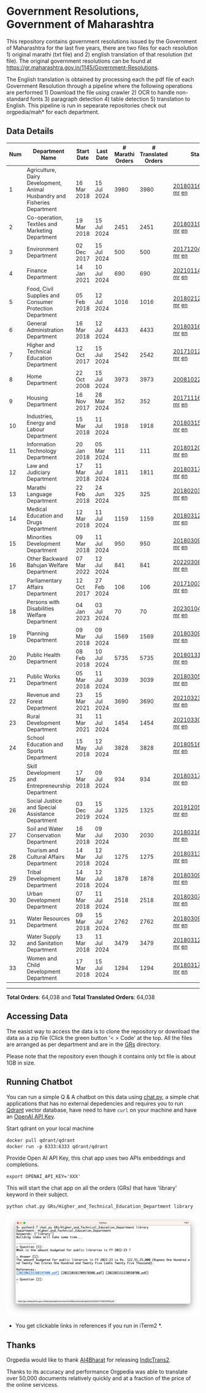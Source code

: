 # Government Resolutions, Government of Maharashtra

This repository contains government resolutions issued by the Government of Maharashtra for the last five years, there are two files for each resolution 1) original marathi (txt file) and 2) english translation of that resolution (txt file). The original government resolutions can be found at https://gr.maharashtra.gov.in/1145/Government-Resolutions.

The English translation is obtained by processing each the pdf file of each Government Resolution through a pipeline where the following operations are performed 1) Download the file using crawler 2) OCR to handle non-standard fonts 3) paragraph detection 4) table  detection 5) translation to English. This pipeline is run in sepearate repositories check out orgpedia/mah* for each department.


## Data Details

| Num | Department Name | Start Date | Last Date | # Marathi Orders | # Translated Orders | Starting Order | Last Order |
| --- | --------------- | ---------- | --------- | ---------------- | ------------------- | -------------- | ---------- |
| 1 | Agriculture, Dairy Development, Animal Husbandry and Fisheries Department | 16 Mar 2018 | 15 Jul 2024 | 3980 | 3980 | [201803161624182101.pdf](https://gr.maharashtra.gov.in/Site/Upload/Government%20Resolutions/English/201803161624182101.pdf) [mr](GRs/Agriculture,_Dairy_Development,_Animal_Husbandry_and_Fisheries_Department/201803161624182101.pdf.mr.txt) [en](GRs/Agriculture,_Dairy_Development,_Animal_Husbandry_and_Fisheries_Department/201803161624182101.pdf.en.txt) | [202407151838370601.pdf](https://gr.maharashtra.gov.in/Site/Upload/Government%20Resolutions/English/202407151838370601.pdf) [mr](GRs/Agriculture,_Dairy_Development,_Animal_Husbandry_and_Fisheries_Department/202407151838370601.pdf.mr.txt) [en](GRs/Agriculture,_Dairy_Development,_Animal_Husbandry_and_Fisheries_Department/202407151838370601.pdf.en.txt) |
| 2 | Co-operation, Textiles and Marketing Department | 19 Mar 2018 | 15 Jul 2024 | 2451 | 2451 | [201803191257576702.pdf](https://gr.maharashtra.gov.in/Site/Upload/Government%20Resolutions/English/201803191257576702.pdf) [mr](GRs/Co-operation,_Textiles_and_Marketing_Department/201803191257576702.pdf.mr.txt) [en](GRs/Co-operation,_Textiles_and_Marketing_Department/201803191257576702.pdf.en.txt) | [202407151509000802.pdf](https://gr.maharashtra.gov.in/Site/Upload/Government%20Resolutions/English/202407151509000802.pdf) [mr](GRs/Co-operation,_Textiles_and_Marketing_Department/202407151509000802.pdf.mr.txt) [en](GRs/Co-operation,_Textiles_and_Marketing_Department/202407151509000802.pdf.en.txt) |
| 3 | Environment Department | 02 Dec 2017 | 15 Jul 2024 | 500 | 500 | [201712041147216904.pdf](https://gr.maharashtra.gov.in/Site/Upload/Government%20Resolutions/English/201712041147216904.pdf) [mr](GRs/Environment_Department/201712041147216904.pdf.mr.txt) [en](GRs/Environment_Department/201712041147216904.pdf.en.txt) | [202407151514374404.pdf](https://gr.maharashtra.gov.in/Site/Upload/Government%20Resolutions/English/202407151514374404.pdf) [mr](GRs/Environment_Department/202407151514374404.pdf.mr.txt) [en](GRs/Environment_Department/202407151514374404.pdf.en.txt) |
| 4 | Finance Department | 14 Jan 2021 | 10 Jul 2024 | 690 | 690 | [202101141237329905.pdf](https://gr.maharashtra.gov.in/Site/Upload/Government%20Resolutions/English/202101141237329905.pdf) [mr](GRs/Finance_Department/202101141237329905.pdf.mr.txt) [en](GRs/Finance_Department/202101141237329905.pdf.en.txt) | [202407101442079705.pdf](https://gr.maharashtra.gov.in/Site/Upload/Government%20Resolutions/English/202407101442079705.pdf) [mr](GRs/Finance_Department/202407101442079705.pdf.mr.txt) [en](GRs/Finance_Department/202407101442079705.pdf.en.txt) |
| 5 | Food, Civil Supplies and Consumer Protection Department | 05 Feb 2018 | 12 Jul 2024 | 1016 | 1016 | [201802121244545806.pdf](https://gr.maharashtra.gov.in/Site/Upload/Government%20Resolutions/English/201802121244545806.pdf) [mr](GRs/Food,_Civil_Supplies_and_Consumer_Protection_Department/201802121244545806.pdf.mr.txt) [en](GRs/Food,_Civil_Supplies_and_Consumer_Protection_Department/201802121244545806.pdf.en.txt) | [202407121444450706.pdf](https://gr.maharashtra.gov.in/Site/Upload/Government%20Resolutions/English/202407121444450706.pdf) [mr](GRs/Food,_Civil_Supplies_and_Consumer_Protection_Department/202407121444450706.pdf.mr.txt) [en](GRs/Food,_Civil_Supplies_and_Consumer_Protection_Department/202407121444450706.pdf.en.txt) |
| 6 | General Administration Department | 16 Mar 2018 | 12 Jul 2024 | 4433 | 4433 | [201803161224022707.pdf](https://gr.maharashtra.gov.in/Site/Upload/Government%20Resolutions/English/201803161224022707.pdf) [mr](GRs/General_Administration_Department/201803161224022707.pdf.mr.txt) [en](GRs/General_Administration_Department/201803161224022707.pdf.en.txt) | [202407121529178007.pdf](https://gr.maharashtra.gov.in/Site/Upload/Government%20Resolutions/English/202407121529178007.pdf) [mr](GRs/General_Administration_Department/202407121529178007.pdf.mr.txt) [en](GRs/General_Administration_Department/202407121529178007.pdf.en.txt) |
| 7 | Higher and Technical Education Department | 12 Oct 2017 | 15 Jul 2024 | 2542 | 2542 | [201710121514029708.pdf](https://gr.maharashtra.gov.in/Site/Upload/Government%20Resolutions/English/201710121514029708.pdf) [mr](GRs/Higher_and_Technical_Education_Department/201710121514029708.pdf.mr.txt) [en](GRs/Higher_and_Technical_Education_Department/201710121514029708.pdf.en.txt) | [202407151804025708.pdf](https://gr.maharashtra.gov.in/Site/Upload/Government%20Resolutions/English/202407151804025708.pdf) [mr](GRs/Higher_and_Technical_Education_Department/202407151804025708.pdf.mr.txt) [en](GRs/Higher_and_Technical_Education_Department/202407151804025708.pdf.en.txt) |
| 8 | Home Department | 22 Oct 2008 | 15 Jul 2024 | 3973 | 3973 | [20081022.pdf](https://gr.maharashtra.gov.in/Site/Upload/Government%20Resolutions/English/20081022.pdf) [mr](GRs/Home_Department/20081022.pdf.mr.txt) [en](GRs/Home_Department/20081022.pdf.en.txt) | [202407151436231229.pdf](https://gr.maharashtra.gov.in/Site/Upload/Government%20Resolutions/English/202407151436231229.pdf) [mr](GRs/Home_Department/202407151436231229.pdf.mr.txt) [en](GRs/Home_Department/202407151436231229.pdf.en.txt) |
| 9 | Housing Department | 16 Nov 2017 | 28 Mar 2024 | 352 | 352 | [201711161447076609.pdf](https://gr.maharashtra.gov.in/Site/Upload/Government%20Resolutions/English/201711161447076609.pdf) [mr](GRs/Housing_Department/201711161447076609.pdf.mr.txt) [en](GRs/Housing_Department/201711161447076609.pdf.en.txt) | [202403281255554909.pdf](https://gr.maharashtra.gov.in/Site/Upload/Government%20Resolutions/English/202403281255554909.pdf) [mr](GRs/Housing_Department/202403281255554909.pdf.mr.txt) [en](GRs/Housing_Department/202403281255554909.pdf.en.txt) |
| 10 | Industries, Energy and Labour Department | 15 Mar 2018 | 11 Jul 2024 | 1918 | 1918 | [201803151204055010.pdf](https://gr.maharashtra.gov.in/Site/Upload/Government%20Resolutions/English/201803151204055010.pdf) [mr](GRs/Industries,_Energy_and_Labour_Department/201803151204055010.pdf.mr.txt) [en](GRs/Industries,_Energy_and_Labour_Department/201803151204055010.pdf.en.txt) | [202407101424295710.pdf](https://gr.maharashtra.gov.in/Site/Upload/Government%20Resolutions/English/202407101424295710.pdf) [mr](GRs/Industries,_Energy_and_Labour_Department/202407101424295710.pdf.mr.txt) [en](GRs/Industries,_Energy_and_Labour_Department/202407101424295710.pdf.en.txt) |
| 11 | Information Technology Department | 20 Jan 2018 | 05 Mar 2024 | 111 | 111 | [201801201843024511.pdf](https://gr.maharashtra.gov.in/Site/Upload/Government%20Resolutions/English/201801201843024511.pdf) [mr](GRs/Information_Technology_Department/201801201843024511.pdf.mr.txt) [en](GRs/Information_Technology_Department/201801201843024511.pdf.en.txt) | [202403051249430211.pdf](https://gr.maharashtra.gov.in/Site/Upload/Government%20Resolutions/English/202403051249430211.pdf) [mr](GRs/Information_Technology_Department/202403051249430211.pdf.mr.txt) [en](GRs/Information_Technology_Department/202403051249430211.pdf.en.txt) |
| 12 | Law and Judiciary Department | 17 Mar 2018 | 11 Jul 2024 | 1811 | 1811 | [201803171129290212.pdf](https://gr.maharashtra.gov.in/Site/Upload/Government%20Resolutions/English/201803171129290212.pdf) [mr](GRs/Law_and_Judiciary_Department/201803171129290212.pdf.mr.txt) [en](GRs/Law_and_Judiciary_Department/201803171129290212.pdf.en.txt) | [202407111445222612.pdf](https://gr.maharashtra.gov.in/Site/Upload/Government%20Resolutions/English/202407111445222612.pdf) [mr](GRs/Law_and_Judiciary_Department/202407111445222612.pdf.mr.txt) [en](GRs/Law_and_Judiciary_Department/202407111445222612.pdf.en.txt) |
| 13 | Marathi Language Department | 22 Feb 2018 | 24 Jun 2024 | 325 | 325 | [201802031549154233.pdf](https://gr.maharashtra.gov.in/Site/Upload/Government%20Resolutions/English/201802031549154233.pdf) [mr](GRs/Marathi_Language_Department/201802031549154233.pdf.mr.txt) [en](GRs/Marathi_Language_Department/201802031549154233.pdf.en.txt) | [202406241151366133.pdf](https://gr.maharashtra.gov.in/Site/Upload/Government%20Resolutions/English/202406241151366133.pdf) [mr](GRs/Marathi_Language_Department/202406241151366133.pdf.mr.txt) [en](GRs/Marathi_Language_Department/202406241151366133.pdf.en.txt) |
| 14 | Medical Education and Drugs Department | 12 Mar 2018 | 11 Jul 2024 | 1159 | 1159 | [201803121137094813.pdf](https://gr.maharashtra.gov.in/Site/Upload/Government%20Resolutions/English/201803121137094813.pdf) [mr](GRs/Medical_Education_and_Drugs_Department/201803121137094813.pdf.mr.txt) [en](GRs/Medical_Education_and_Drugs_Department/201803121137094813.pdf.en.txt) | [202407111121393113.pdf](https://gr.maharashtra.gov.in/Site/Upload/Government%20Resolutions/English/202407111121393113.pdf) [mr](GRs/Medical_Education_and_Drugs_Department/202407111121393113.pdf.mr.txt) [en](GRs/Medical_Education_and_Drugs_Department/202407111121393113.pdf.en.txt) |
| 15 | Minorities Development Department | 09 Mar 2018 | 11 Jul 2024 | 950 | 950 | [201803091218355314.pdf](https://gr.maharashtra.gov.in/Site/Upload/Government%20Resolutions/English/201803091218355314.pdf) [mr](GRs/Minorities_Development_Department/201803091218355314.pdf.mr.txt) [en](GRs/Minorities_Development_Department/201803091218355314.pdf.en.txt) | [202407111525540914.pdf](https://gr.maharashtra.gov.in/Site/Upload/Government%20Resolutions/English/202407111525540914.pdf) [mr](GRs/Minorities_Development_Department/202407111525540914.pdf.mr.txt) [en](GRs/Minorities_Development_Department/202407111525540914.pdf.en.txt) |
| 16 | Other Backward Bahujan Welfare Department | 07 Mar 2022 | 12 Jul 2024 | 841 | 841 | [202203081752439334.pdf](https://gr.maharashtra.gov.in/Site/Upload/Government%20Resolutions/English/202203081752439334.pdf) [mr](GRs/Other_Backward_Bahujan_Welfare_Department/202203081752439334.pdf.mr.txt) [en](GRs/Other_Backward_Bahujan_Welfare_Department/202203081752439334.pdf.en.txt) | [202407121559432534.pdf](https://gr.maharashtra.gov.in/Site/Upload/Government%20Resolutions/English/202407121559432534.pdf) [mr](GRs/Other_Backward_Bahujan_Welfare_Department/202407121559432534.pdf.mr.txt) [en](GRs/Other_Backward_Bahujan_Welfare_Department/202407121559432534.pdf.en.txt) |
| 17 | Parliamentary Affairs Department | 12 Oct 2017 | 27 Feb 2024 | 106 | 106 | [201710031642378615.pdf](https://gr.maharashtra.gov.in/Site/Upload/Government%20Resolutions/English/201710031642378615.pdf) [mr](GRs/Parliamentary_Affairs_Department/201710031642378615.pdf.mr.txt) [en](GRs/Parliamentary_Affairs_Department/201710031642378615.pdf.en.txt) | [202402271500283915.pdf](https://gr.maharashtra.gov.in/Site/Upload/Government%20Resolutions/English/202402271500283915.pdf) [mr](GRs/Parliamentary_Affairs_Department/202402271500283915.pdf.mr.txt) [en](GRs/Parliamentary_Affairs_Department/202402271500283915.pdf.en.txt) |
| 18 | Persons with Disabilities Welfare Department | 04 Jan 2023 | 03 Jul 2024 | 70 | 70 | [202301041906309635.pdf](https://gr.maharashtra.gov.in/Site/Upload/Government%20Resolutions/English/202301041906309635.pdf) [mr](GRs/Persons_with_Disabilities_Welfare_Department/202301041906309635.pdf.mr.txt) [en](GRs/Persons_with_Disabilities_Welfare_Department/202301041906309635.pdf.en.txt) | [202407031216022435.pdf](https://gr.maharashtra.gov.in/Site/Upload/Government%20Resolutions/English/202407031216022435.pdf) [mr](GRs/Persons_with_Disabilities_Welfare_Department/202407031216022435.pdf.mr.txt) [en](GRs/Persons_with_Disabilities_Welfare_Department/202407031216022435.pdf.en.txt) |
| 19 | Planning Department | 09 Mar 2018 | 09 Jul 2024 | 1569 | 1569 | [201803091441032716.pdf](https://gr.maharashtra.gov.in/Site/Upload/Government%20Resolutions/English/201803091441032716.pdf) [mr](GRs/Planning_Department/201803091441032716.pdf.mr.txt) [en](GRs/Planning_Department/201803091441032716.pdf.en.txt) | [202407091536297616.pdf](https://gr.maharashtra.gov.in/Site/Upload/Government%20Resolutions/English/202407091536297616.pdf) [mr](GRs/Planning_Department/202407091536297616.pdf.mr.txt) [en](GRs/Planning_Department/202407091536297616.pdf.en.txt) |
| 20 | Public Health Department | 08 Feb 2018 | 10 Jul 2024 | 5735 | 5735 | [201801311722275417.pdf](https://gr.maharashtra.gov.in/Site/Upload/Government%20Resolutions/English/201801311722275417.pdf) [mr](GRs/Public_Health_Department/201801311722275417.pdf.mr.txt) [en](GRs/Public_Health_Department/201801311722275417.pdf.en.txt) | [202407111446454317.pdf](https://gr.maharashtra.gov.in/Site/Upload/Government%20Resolutions/English/202407111446454317.pdf) [mr](GRs/Public_Health_Department/202407111446454317.pdf.mr.txt) [en](GRs/Public_Health_Department/202407111446454317.pdf.en.txt) |
| 21 | Public Works Department | 05 Mar 2018 | 11 Jul 2024 | 3039 | 3039 | [201803051515468118.pdf](https://gr.maharashtra.gov.in/Site/Upload/Government%20Resolutions/English/201803051515468118.pdf) [mr](GRs/Public_Works_Department/201803051515468118.pdf.mr.txt) [en](GRs/Public_Works_Department/201803051515468118.pdf.en.txt) | [202407111741073718.pdf](https://gr.maharashtra.gov.in/Site/Upload/Government%20Resolutions/English/202407111741073718.pdf) [mr](GRs/Public_Works_Department/202407111741073718.pdf.mr.txt) [en](GRs/Public_Works_Department/202407111741073718.pdf.en.txt) |
| 22 | Revenue and Forest Department | 23 Mar 2021 | 15 Jul 2024 | 3690 | 3690 | [202103231328393119.pdf](https://gr.maharashtra.gov.in/Site/Upload/Government%20Resolutions/English/202103231328393119.pdf) [mr](GRs/Revenue_and_Forest_Department/202103231328393119.pdf.mr.txt) [en](GRs/Revenue_and_Forest_Department/202103231328393119.pdf.en.txt) | [202407151302358619.pdf](https://gr.maharashtra.gov.in/Site/Upload/Government%20Resolutions/English/202407151302358619.pdf) [mr](GRs/Revenue_and_Forest_Department/202407151302358619.pdf.mr.txt) [en](GRs/Revenue_and_Forest_Department/202407151302358619.pdf.en.txt) |
| 23 | Rural Development Department | 31 Mar 2021 | 11 Jul 2024 | 1454 | 1454 | [202103301021181120.pdf](https://gr.maharashtra.gov.in/Site/Upload/Government%20Resolutions/English/202103301021181120.pdf) [mr](GRs/Rural_Development_Department/202103301021181120.pdf.mr.txt) [en](GRs/Rural_Development_Department/202103301021181120.pdf.en.txt) | [202407101734144220.pdf](https://gr.maharashtra.gov.in/Site/Upload/Government%20Resolutions/English/202407101734144220.pdf) [mr](GRs/Rural_Development_Department/202407101734144220.pdf.mr.txt) [en](GRs/Rural_Development_Department/202407101734144220.pdf.en.txt) |
| 24 | School Education and Sports Department | 15 May 2018 | 12 Jul 2024 | 3828 | 3828 | [201805161114241221.pdf](https://gr.maharashtra.gov.in/Site/Upload/Government%20Resolutions/English/201805161114241221.pdf) [mr](GRs/School_Education_and_Sports_Department/201805161114241221.pdf.mr.txt) [en](GRs/School_Education_and_Sports_Department/201805161114241221.pdf.en.txt) | [202407121837153121.pdf](https://gr.maharashtra.gov.in/Site/Upload/Government%20Resolutions/English/202407121837153121.pdf) [mr](GRs/School_Education_and_Sports_Department/202407121837153121.pdf.mr.txt) [en](GRs/School_Education_and_Sports_Department/202407121837153121.pdf.en.txt) |
| 25 | Skill Development and Entrepreneurship Department | 17 Mar 2018 | 09 Jul 2024 | 934 | 934 | [201803171322099003.pdf](https://gr.maharashtra.gov.in/Site/Upload/Government%20Resolutions/English/201803171322099003.pdf) [mr](GRs/Skill_Development_and_Entrepreneurship_Department/201803171322099003.pdf.mr.txt) [en](GRs/Skill_Development_and_Entrepreneurship_Department/201803171322099003.pdf.en.txt) | [202407091749145003.pdf](https://gr.maharashtra.gov.in/Site/Upload/Government%20Resolutions/English/202407091749145003...pdf) [mr](GRs/Skill_Development_and_Entrepreneurship_Department/202407091749145003.pdf.mr.txt) [en](GRs/Skill_Development_and_Entrepreneurship_Department/202407091749145003.pdf.en.txt) |
| 26 | Social Justice and Special Assistance Department | 03 Dec 2019 | 15 Jul 2024 | 1325 | 1325 | [201912051107011622.pdf](https://gr.maharashtra.gov.in/Site/Upload/Government%20Resolutions/English/201912051107011622.pdf) [mr](GRs/Social_Justice_and_Special_Assistance_Department/201912051107011622.pdf.mr.txt) [en](GRs/Social_Justice_and_Special_Assistance_Department/201912051107011622.pdf.en.txt) | [202407151802508722.pdf](https://gr.maharashtra.gov.in/Site/Upload/Government%20Resolutions/English/202407151802508722.pdf) [mr](GRs/Social_Justice_and_Special_Assistance_Department/202407151802508722.pdf.mr.txt) [en](GRs/Social_Justice_and_Special_Assistance_Department/202407151802508722.pdf.en.txt) |
| 27 | Soil and Water Conservation Department | 16 Mar 2018 | 09 Jul 2024 | 2030 | 2030 | [201803161247582426.pdf](https://gr.maharashtra.gov.in/Site/Upload/Government%20Resolutions/English/201803161247582426.pdf) [mr](GRs/Soil_and_Water_Conservation_Department/201803161247582426.pdf.mr.txt) [en](GRs/Soil_and_Water_Conservation_Department/201803161247582426.pdf.en.txt) | [202407091232558426.pdf](https://gr.maharashtra.gov.in/Site/Upload/Government%20Resolutions/English/202407091232558426.pdf) [mr](GRs/Soil_and_Water_Conservation_Department/202407091232558426.pdf.mr.txt) [en](GRs/Soil_and_Water_Conservation_Department/202407091232558426.pdf.en.txt) |
| 28 | Tourism and Cultural Affairs Department | 14 Mar 2018 | 12 Jul 2024 | 1275 | 1275 | [201803131542054523.pdf](https://gr.maharashtra.gov.in/Site/Upload/Government%20Resolutions/English/201803131542054523.pdf) [mr](GRs/Tourism_and_Cultural_Affairs_Department/201803131542054523.pdf.mr.txt) [en](GRs/Tourism_and_Cultural_Affairs_Department/201803131542054523.pdf.en.txt) | [202407121754117223.pdf](https://gr.maharashtra.gov.in/Site/Upload/Government%20Resolutions/English/202407121754117223.pdf) [mr](GRs/Tourism_and_Cultural_Affairs_Department/202407121754117223.pdf.mr.txt) [en](GRs/Tourism_and_Cultural_Affairs_Department/202407121754117223.pdf.en.txt) |
| 29 | Tribal Development Department | 14 Mar 2018 | 12 Jul 2024 | 1878 | 1878 | [201803091105184924.pdf](https://gr.maharashtra.gov.in/Site/Upload/Government%20Resolutions/English/201803091105184924.pdf) [mr](GRs/Tribal_Development_Department/201803091105184924.pdf.mr.txt) [en](GRs/Tribal_Development_Department/201803091105184924.pdf.en.txt) | [202407121750382524.pdf](https://gr.maharashtra.gov.in/Site/Upload/Government%20Resolutions/English/202407121750382524.pdf) [mr](GRs/Tribal_Development_Department/202407121750382524.pdf.mr.txt) [en](GRs/Tribal_Development_Department/202407121750382524.pdf.en.txt) |
| 30 | Urban Development Department | 07 Mar 2018 | 11 Jul 2024 | 2518 | 2518 | [201803071203178325.pdf](https://gr.maharashtra.gov.in/Site/Upload/Government%20Resolutions/English/201803071203178325.pdf) [mr](GRs/Urban_Development_Department/201803071203178325.pdf.mr.txt) [en](GRs/Urban_Development_Department/201803071203178325.pdf.en.txt) | [202407111548012925.pdf](https://gr.maharashtra.gov.in/Site/Upload/Government%20Resolutions/English/202407111548012925.pdf) [mr](GRs/Urban_Development_Department/202407111548012925.pdf.mr.txt) [en](GRs/Urban_Development_Department/202407111548012925.pdf.en.txt) |
| 31 | Water Resources Department | 09 Mar 2018 | 15 Jul 2024 | 2762 | 2762 | [201803091034435527.pdf](https://gr.maharashtra.gov.in/Site/Upload/Government%20Resolutions/English/201803091034435527.pdf) [mr](GRs/Water_Resources_Department/201803091034435527.pdf.mr.txt) [en](GRs/Water_Resources_Department/201803091034435527.pdf.en.txt) | [202407151214269127.pdf](https://gr.maharashtra.gov.in/Site/Upload/Government%20Resolutions/English/202407151214269127.pdf) [mr](GRs/Water_Resources_Department/202407151214269127.pdf.mr.txt) [en](GRs/Water_Resources_Department/202407151214269127.pdf.en.txt) |
| 32 | Water Supply and Sanitation Department | 13 Mar 2018 | 11 Jul 2024 | 3479 | 3479 | [201803121414108428.pdf](https://gr.maharashtra.gov.in/Site/Upload/Government%20Resolutions/English/201803121414108428.pdf) [mr](GRs/Water_Supply_and_Sanitation_Department/201803121414108428.pdf.mr.txt) [en](GRs/Water_Supply_and_Sanitation_Department/201803121414108428.pdf.en.txt) | [202407111500318328.pdf](https://gr.maharashtra.gov.in/Site/Upload/Government%20Resolutions/English/202407111500318328.pdf) [mr](GRs/Water_Supply_and_Sanitation_Department/202407111500318328.pdf.mr.txt) [en](GRs/Water_Supply_and_Sanitation_Department/202407111500318328.pdf.en.txt) |
| 33 | Women and Child Development Department | 17 Mar 2018 | 15 Jul 2024 | 1294 | 1294 | [201803171539444330.pdf](https://gr.maharashtra.gov.in/Site/Upload/Government%20Resolutions/English/201803171539444330.pdf) [mr](GRs/Women_and_Child_Development_Department/201803171539444330.pdf.mr.txt) [en](GRs/Women_and_Child_Development_Department/201803171539444330.pdf.en.txt) | [202407151851361230.pdf](https://gr.maharashtra.gov.in/Site/Upload/Government%20Resolutions/English/202407151851361230.pdf) [mr](GRs/Women_and_Child_Development_Department/202407151851361230.pdf.mr.txt) [en](GRs/Women_and_Child_Development_Department/202407151851361230.pdf.en.txt) |
----------------------------------------------------------------------------------------------------

**Total Orders**: 64,038 and **Total Translated Orders**: 64,038
## Accessing Data

The easist way to access the data is to clone the repository or download the data as a zip file (Click the green button '< > Code' at the top. All the files are arranged as per department and are in the [GRs](GRs) directory.

Please note that the repository even though it contains only txt file is about 1GB in size.

## Running Chatbot

You can run a simple Q & A chatbot on this data using [chat.py](chat.py), a simple chat applications that has no external depedencies and requires you to run [Qdrant](https://qdrant.tech/) vector database, have need to have `curl` on your machine and have an [OpenAI API Key](https://help.openai.com/en/articles/4936850-where-do-i-find-my-secret-api-key).

Start qdrant on your local machine
```shell
docker pull qdrant/qdrant
docker run -p 6333:6333 qdrant/qdrant
```

Provide Open AI API Key, this chat app uses two APIs embeddings and completions.
```shell
export OPENAI_API_KEY='XXX'
```

This will start the chat app on all the orders (GRs) that have 'library' keyword in their subject.

```shell
python chat.py GRs/Higher_and_Technical_Education_Department library
```

![screenshot of running chat.py](screenshot.png)

* You get clickable links in references if you run in iTerm2 *.

## Thanks

Orgpedia would like to thank [AI4Bharat](https://ai4bharat.iitm.ac.in/) for releasing [IndicTrans2](https://github.com/AI4Bharat/IndicTrans2).

Thanks to its accuracy and performance Orgpedia was able to translate over 50,000 documents relatively quickly and at a fraction of the price of the online servicess.











